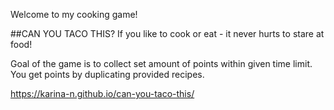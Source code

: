 Welcome to my cooking game!

##CAN YOU TACO THIS?
If you like to cook or eat - it never hurts to stare at food!

Goal of the game is to collect set amount of points within given time limit.
You get points by duplicating provided recipes.

https://karina-n.github.io/can-you-taco-this/
